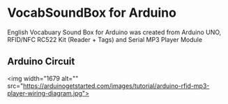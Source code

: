 # VocabSoundBox for Arduino

English Vocabuary Sound Box for Arduino was created from Arduino UNO, RFID/NFC RC522 Kit (Reader + Tags) and Serial MP3 Player Module

## Arduino Circuit
<img width="1679 alt="" src="https://arduinogetstarted.com/images/tutorial/arduino-rfid-mp3-player-wiring-diagram.jpg">

